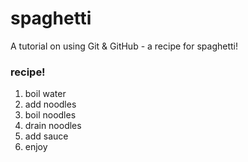 # spaghetti
A tutorial on using Git & GitHub - a recipe for spaghetti!

### recipe!

1. boil water
2. add noodles
3. boil noodles
4. drain noodles
5. add sauce
6. enjoy

